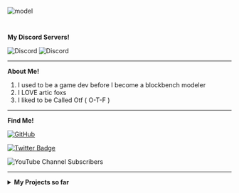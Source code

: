 ![model](https://github.com/Otf5shotzz/Otf5shotzz/assets/125575168/4ee6e237-9206-441d-94ec-9860f49c93c1)

```                                                                                       ```

**My Discord Servers!**
              
                    

<img alt="Discord" src="https://img.shields.io/discord/1097241650851479602?style=flat-square&label=Glowing%20Mc&labelColor=%23f6a0d3&color=%23f9c1e2">  <img alt="Discord" src="https://img.shields.io/discord/922867041029984316?style=flat-square&label=Azelea&labelColor=%23f6a0d3&color=%23f9c1e2">

---

**About Me!**

1. I used to be a game dev before I become a blockbench modeler
2. I LOVE artic foxs
3. I liked to be Called Otf ( O-T-F )

---

**Find Me!**

[![GitHub](https://img.shields.io/badge/-GitHub-181717?style=flat-square&logo=github&logoColor=white&link=https://github.com/Otf5shotzz)](https://github.com/Otf5shotzz)

[![Twitter Badge](https://img.shields.io/badge/-@Otf5shotzz-00acee?style=flat&logo=Twitter&logoColor=white)](https://twitter.com/intent/follow?screen_name=Otf5shotzz "Follow on Twitter")

<img alt="YouTube Channel Subscribers" src="https://img.shields.io/youtube/channel/subscribers/UC15oAWDFd8Vu3Q9m27elG9g?style=flat-square&logo=Youtube&label=Youtube&labelColor=FF5733&color=fffff1&link=https%3A%2F%2Fwww.youtube.com%2F%40Otf5shotzz">


---

<details>
<summary><b>My Projects so far</b></summary>

---

<table>
    <thead>
      <tr><th colspan=2>Projects</th></tr>
    </thead>
    <tbody>
      <tr>
        <td align="right"><b>Torchflower</b> 🌼</td>
        <td>🪵 <b> Azelea</b></td>
      </tr>
     </tr>
    </tbody>
  </table>


```                                                                 ```


<img src="https://github-profile-trophy.vercel.app/?username=khalby786&theme=nord&no-frame=true&margin-w=10&column=7" />
